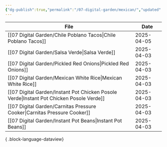 ```yaml
---
{"dg-publish":true,"permalink":"/07-digital-garden/mexican/","updated":"2025-04-05T17:23:27.878-07:00"}
---
```




| File                                                                                        | Date       |
| ------------------------------------------------------------------------------------------- | ---------- |
| [[07 Digital Garden/Chile Poblano Tacos\|Chile Poblano Tacos]]                           | 2025-04-05 |
| [[07 Digital Garden/Salsa Verde\|Salsa Verde]]                                           | 2025-04-03 |
| [[07 Digital Garden/Pickled Red Onions\|Pickled Red Onions]]                             | 2025-04-03 |
| [[07 Digital Garden/Mexican White Rice\|Mexican White Rice]]                             | 2025-04-03 |
| [[07 Digital Garden/Instant Pot Chicken Posole Verde\|Instant Pot Chicken Posole Verde]] | 2025-04-03 |
| [[07 Digital Garden/Carnitas Pressure Cooker\|Carnitas Pressure Cooker]]                 | 2025-04-03 |
| [[07 Digital Garden/Instant Pot Beans\|Instant Pot Beans]]                               | 2025-04-03 |

{ .block-language-dataview}
